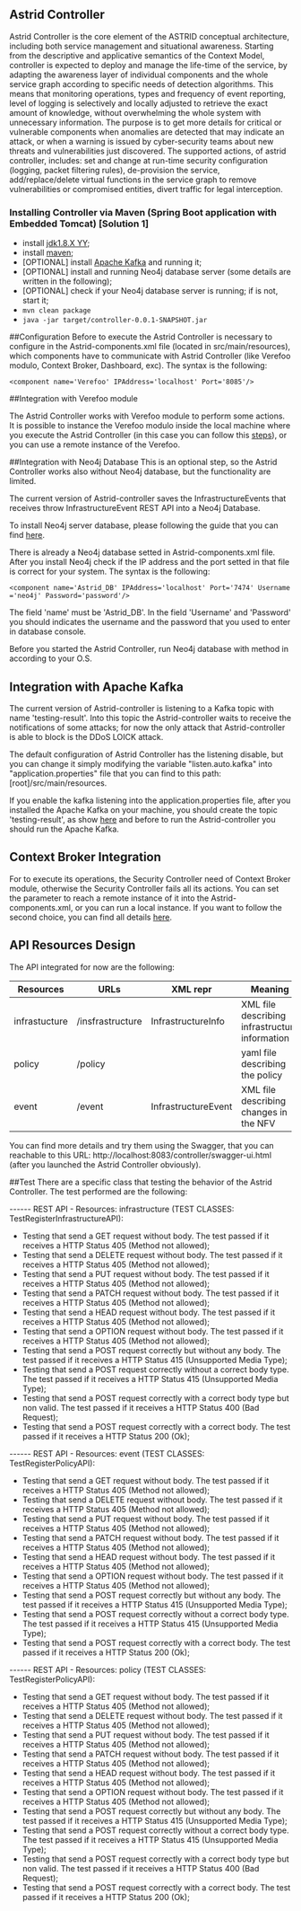 
## Astrid Controller
Astrid Controller is  the core element of the ASTRID conceptual architecture, including both service
management and situational awareness. Starting from the descriptive and applicative semantics of the Context Model, controller is expected to deploy and manage the life-time of the service, by adapting the awareness layer of individual components and the whole service graph according to specific needs of detection algorithms. This means that monitoring operations, types and frequency of event reporting, level of logging is selectively and locally adjusted to retrieve the exact amount of knowledge, without overwhelming the whole system with unnecessary information. The purpose is to get more details for critical or vulnerable components when anomalies are detected that may indicate an attack, or when a warning is issued by cyber-security teams about new threats and vulnerabilities just discovered.
The supported actions, of astrid controller,  includes: set and change at run-time security configuration (logging, packet filtering rules), de-provision the service, add/replace/delete virtual functions in the service graph to remove vulnerabilities or compromised entities, divert traffic for legal interception. 



### Installing Controller via Maven (Spring Boot application with Embedded Tomcat)  [Solution 1] 
* install [jdk1.8.X YY](http://www.oracle.comntechnetwork/java/javase/downloads/jdk8-downloads-2133151.html);
* install [maven](https://maven.apache.org/install.html);
* [OPTIONAL] install [Apache Kafka](https://kafka.apache.org/quickstart) and running it;
* [OPTIONAL] install and running Neo4j database server (some details are written in the following);
* [OPTIONAL] check if your Neo4j database server is running; if is not, start it; 
* `mvn clean package`
* `java -jar target/controller-0.0.1-SNAPSHOT.jar`

##Configuration
Before to execute the Astrid Controller is necessary to configure in the Astrid-components.xml file (located in src/main/resources), which components have to communicate with Astrid Controller (like Verefoo modulo, Context Broker, Dashboard, exc). The syntax is the following:

	<component name='Verefoo' IPAddress='localhost' Port='8085'/>

##Integration with Verefoo module

The Astrid Controller works with Verefoo module to perform some actions.
It is possible to instance the Verefoo modulo inside the local machine where you execute the Astrid Controller (in this case you can follow this [steps](https://github.com/netgroup-polito/verefoo)), or you can use a remote instance of the Verefoo.

##Integration with Neo4j Database
This is an optional step, so the Astrid Controller works also without Neo4j database, but the functionality are limited.

The current version of Astrid-controller saves the InfrastructureEvents that receives throw InfrastructureEvent REST API into a Neo4j Database.

To install Neo4j server database, please following the guide that you can find [here](https://neo4j.com/docs/operations-manual/current/installation/).

There is already a Neo4j database setted in Astrid-components.xml file. After you install Neo4j check if the IP address and the port setted in that file is correct for your system. The syntax is the following:

	<component name='Astrid_DB' IPAddress='localhost' Port='7474' Username ='neo4j' Password='password'/>
	
The field 'name' must be 'Astrid_DB'. In the field 'Username' and 'Password' you should indicates the username and the password that you used to enter in database console.

Before you started the Astrid Controller, run Neo4j database with method in according to your O.S.

## Integration with Apache Kafka
The current version of Astrid-controller is listening to a Kafka topic with name 'testing-result'. Into this topic the Astrid-controller waits to receive the notifications of some attacks; for now the only attack that Astrid-controller is able to block is the DDoS LOICK attack.

The default configuration of Astrid Controller has the listening disable, but you can change it simply modifying the variable "listen.auto.kafka" into "application.properties" file that you can find to this path: [root]/src/main/resources.

If you enable the kafka listening into the application.properties file, after you installed the Apache Kafka on your machine, you should create the topic 'testing-result', as show [here](https://kafka.apache.org/quickstart) and before to run the Astrid-controller you should run the Apache Kafka.

## Context Broker Integration

For to execute its operations, the Security Controller need of Context Broker module, otherwise the Security Controller fails all its actions. You can set the parameter to reach a remote instance of it into the Astrid-components.xml, or you can run a local instance. If you want to follow the second choice, you can find all details [here](https://github.com/astrid-project/cb-manager).


## API Resources Design

The API integrated for now are the following:

| Resources     | URLs             | XML repr            | Meaning                                        |
|---------------|------------------|---------------------|------------------------------------------------|
| infrastucture | /insfrastructure | InfrastructureInfo  | XML file describing infrastructure information |
| policy        | /policy          |                     | yaml file describing the policy                |
| event         | /event           | InfrastructureEvent | XML file describing changes in the NFV         |

You can find more details and try them using the Swagger, that you can reachable to this URL: http://localhost:8083/controller/swagger-ui.html (after you launched the Astrid Controller obviously).

##Test
There are a specific class that testing the behavior of the Astrid Controller. The test performed are the following:

------ REST API - Resources: infrastructure (TEST CLASSES: TestRegisterInfrastructureAPI):

- Testing that send a GET request without body. The test passed if it receives a HTTP Status 405 (Method not allowed);
- Testing that send a DELETE request without body. The test passed if it receives a HTTP Status 405 (Method not allowed);
- Testing that send a PUT request without body. The test passed if it receives a HTTP Status 405 (Method not allowed);
- Testing that send a PATCH request without body. The test passed if it receives a HTTP Status 405 (Method not allowed);
- Testing that send a HEAD request without body. The test passed if it receives a HTTP Status 405 (Method not allowed);
- Testing that send a OPTION request without body. The test passed if it receives a HTTP Status 405 (Method not allowed);
- Testing that send a POST request correctly but without any body. The test passed if it receives a HTTP Status 415 (Unsupported Media Type);
- Testing that send a POST request correctly without a correct body type. The test passed if it receives a HTTP Status 415 (Unsupported Media Type);
- Testing that send a POST request correctly with a correct body type but non valid. The test passed if it receives a HTTP Status 400 (Bad Request);
- Testing that send a POST request correctly with a correct body. The test passed if it receives a HTTP Status 200 (Ok);

------ REST API - Resources: event (TEST CLASSES: TestRegisterPolicyAPI):

- Testing that send a GET request without body. The test passed if it receives a HTTP Status 405 (Method not allowed);
- Testing that send a DELETE request without body. The test passed if it receives a HTTP Status 405 (Method not allowed);
- Testing that send a PUT request without body. The test passed if it receives a HTTP Status 405 (Method not allowed);
- Testing that send a PATCH request without body. The test passed if it receives a HTTP Status 405 (Method not allowed);
- Testing that send a HEAD request without body. The test passed if it receives a HTTP Status 405 (Method not allowed);
- Testing that send a OPTION request without body. The test passed if it receives a HTTP Status 405 (Method not allowed);
- Testing that send a POST request correctly but without any body. The test passed if it receives a HTTP Status 415 (Unsupported Media Type);
- Testing that send a POST request correctly without a correct body type. The test passed if it receives a HTTP Status 415 (Unsupported Media Type);
- Testing that send a POST request correctly with a correct body. The test passed if it receives a HTTP Status 200 (Ok);

------ REST API - Resources: policy (TEST CLASSES: TestRegisterPolicyAPI):

- Testing that send a GET request without body. The test passed if it receives a HTTP Status 405 (Method not allowed);
- Testing that send a DELETE request without body. The test passed if it receives a HTTP Status 405 (Method not allowed);
- Testing that send a PUT request without body. The test passed if it receives a HTTP Status 405 (Method not allowed);
- Testing that send a PATCH request without body. The test passed if it receives a HTTP Status 405 (Method not allowed);
- Testing that send a HEAD request without body. The test passed if it receives a HTTP Status 405 (Method not allowed);
- Testing that send a OPTION request without body. The test passed if it receives a HTTP Status 405 (Method not allowed);
- Testing that send a POST request correctly but without any body. The test passed if it receives a HTTP Status 415 (Unsupported Media Type);
- Testing that send a POST request correctly without a correct body type. The test passed if it receives a HTTP Status 415 (Unsupported Media Type);
- Testing that send a POST request correctly with a correct body type but non valid. The test passed if it receives a HTTP Status 400 (Bad Request);
- Testing that send a POST request correctly with a correct body. The test passed if it receives a HTTP Status 200 (Ok);


